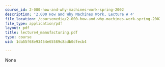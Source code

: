 ```yaml
---
course_id: 2-000-how-and-why-machines-work-spring-2002
description: '2.000 How and Why Machines Work, Lecture # 4'
file_location: /coursemedia/2-000-how-and-why-machines-work-spring-2002/1da55f68e93454e65589c8adb0dfecb4_lecture4_manufacturing.pdf
file_type: application/pdf
layout: pdf
title: lecture4_manufacturing.pdf
type: course
uid: 1da55f68e93454e65589c8adb0dfecb4

---
```

None